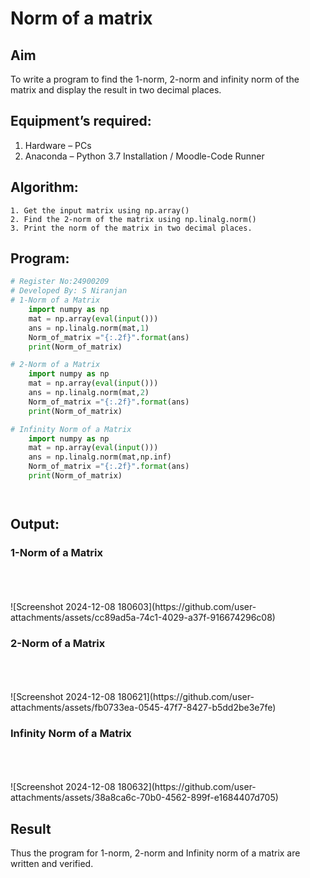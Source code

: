 # Norm of a matrix
## Aim
To write a program to find the 1-norm, 2-norm and infinity norm of the matrix and display the result in two decimal places.
## Equipment’s required:
1.	Hardware – PCs
2.	Anaconda – Python 3.7 Installation / Moodle-Code Runner
## Algorithm:
	1. Get the input matrix using np.array()   
    2. Find the 2-norm of the matrix using np.linalg.norm()
	3. Print the norm of the matrix in two decimal places.
## Program:
```Python
# Register No:24900209
# Developed By: S Niranjan
# 1-Norm of a Matrix
	import numpy as np
	mat = np.array(eval(input()))
	ans = np.linalg.norm(mat,1)
	Norm_of_matrix ="{:.2f}".format(ans)
	print(Norm_of_matrix)   

# 2-Norm of a Matrix
	import numpy as np
	mat = np.array(eval(input()))
	ans = np.linalg.norm(mat,2)
	Norm_of_matrix ="{:.2f}".format(ans)
	print(Norm_of_matrix)

# Infinity Norm of a Matrix
	import numpy as np
	mat = np.array(eval(input()))
	ans = np.linalg.norm(mat,np.inf)
	Norm_of_matrix ="{:.2f}".format(ans)
	print(Norm_of_matrix)




```
## Output:
### 1-Norm of a Matrix
<br>
<br>
<br>
![Screenshot 2024-12-08 180603](https://github.com/user-attachments/assets/cc89ad5a-74c1-4029-a37f-916674296c08)

### 2-Norm of a Matrix
<br>
<br>
<br>
![Screenshot 2024-12-08 180621](https://github.com/user-attachments/assets/fb0733ea-0545-47f7-8427-b5dd2be3e7fe)


### Infinity Norm of a Matrix
<br>
<br>
<br>
![Screenshot 2024-12-08 180632](https://github.com/user-attachments/assets/38a8ca6c-70b0-4562-899f-e1684407d705)

## Result
Thus the program for 1-norm, 2-norm and Infinity norm of a matrix are written and verified.
